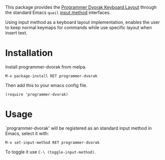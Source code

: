 This package provides the [Programmer Dvorak Keyboard Layout](http://www.kaufmann.no/roland/dvorak/) through the standard Emacs `quail` [input method](http://www.gnu.org/software/emacs/manual/html_node/emacs/Input-Methods.html) interfaces.

Using input method as a keyboard layout implementation, enables the user to keep normal keymaps for commands while use specific layout when insert text.

# Installation
Install programmer-dvorak from melpa.

```
M-x package-install RET programmer-dvorak
```

Then add this to your emacs config file.

```
(require 'programmer-dvorak)
```

# Usage
`programmer-dvorak' will be registered as an standard input method in Emacs, select it with:

```
M-x set-input-method RET programmer-dvorak
```

To toggle it use `C-\ (toggle-input-method)`.
